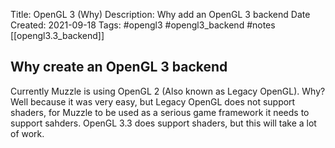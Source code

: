 Title: OpenGL 3 (Why)
Description: Why add an OpenGL 3 backend
Date Created: 2021-09-18
Tags: #opengl3  #opengl3_backend  #notes [[opengl3.3_backend]]

## Why create an OpenGL 3 backend
Currently Muzzle is using OpenGL 2 (Also known as Legacy OpenGL). Why? Well because it was very easy, but Legacy OpenGL does not support shaders, for Muzzle to be used as a serious game framework it needs to support sahders. OpenGL 3.3 does support shaders, but this will take a lot of work. 
